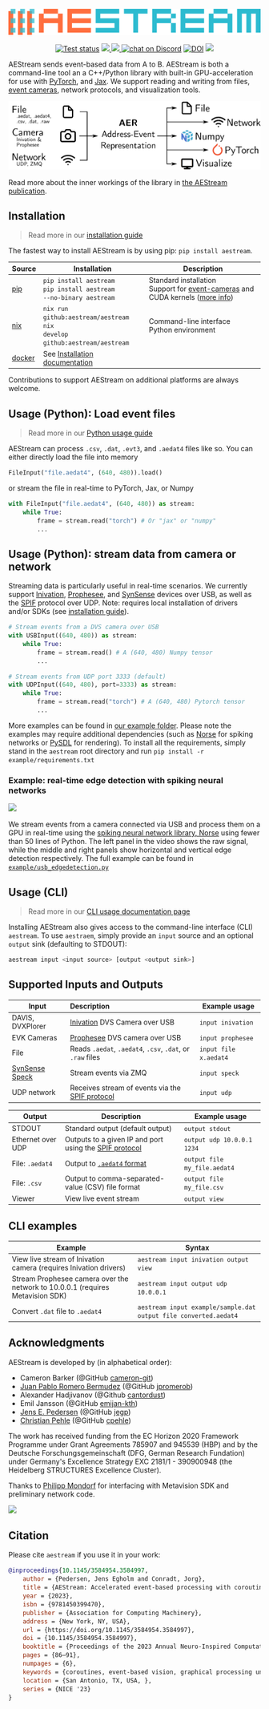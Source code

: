 
<a href="https://github.com/aestream/aestream"><img src="https://github.com/aestream/aestream/raw/main/logo.png" /></a>

<p align="center">
    <a href="https://github.com/aestream/aestream/actions">
        <img src="https://github.com/aestream/aestream/workflows/Build%20and%20test/badge.svg" alt="Test status"></a>
    <a href="https://pypi.org/project/aestream/" alt="PyPi">
        <img src="https://img.shields.io/pypi/dm/aestream" />
    </a>
    <a href="https://github.com/aestream/aestream/pulse" alt="Activity">
        <img src="https://img.shields.io/github/last-commit/aestream/aestream" />
    </a>
    <a href="https://discord.gg/7fGN359">
        <img src="https://img.shields.io/discord/723215296399147089"
            alt="chat on Discord"></a>
    <a href="https://doi.org/10.1145/3584954.3584997"><img src="https://zenodo.org/badge/DOI/10.1145/3584954.3584997.svg" alt="DOI"></a>
    <a href="https://open-neuromorphic.org/neuromorphic-computing/"><img src="https://img.shields.io/badge/Collaboration_Network-Open_Neuromorphic-blue"></a>
</p>

AEStream sends event-based data from A to B.
AEStream is both a command-line tool an a C++/Python library with built-in GPU-acceleration for use with [PyTorch](https://pytorch.org/), and [Jax](https://jax.readthedocs.io/en/latest/).
We support reading and writing from files, [event cameras](https://en.wikipedia.org/wiki/Event_camera), network protocols, and visualization tools.

<img src="https://github.com/aestream/aestream/raw/main/docs/aestream_flow.png" />

Read more about the inner workings of the library in [the AEStream publication](https://jegp.github.io/aestream-paper/).

## Installation

> Read more in our [installation guide](https://aestream.github.io/aestream/install.html)

The fastest way to install AEStream is by using pip: `pip install aestream`.

| **Source** | **Installation** | **Description** |
| -------------------- | --- | --- |
| [pip](https://pypi.org/) | <code>pip install aestream</code> <br/> <code>pip install aestream --no-binary aestream</code> | Standard installation <br/> Support for <a href="https://aestream.github.io/aestream/install.html#Event-camera-support">event-cameras</a> and CUDA kernels</a> ([more info](https://aestream.github.io/aestream/install.html#installing-with-cuda-support)) |
| [nix](https://nixos.org/) | <code>nix run github:aestream/aestream</code> <br/> <code>nix develop github:aestream/aestream</code> | Command-line interface <br/> Python environment |
| [docker](https://docker.com/) | See <a href="https://aestream.github.io/aestream/install.html">Installation documentation</a> |

Contributions to support AEStream on additional platforms are always welcome.

## Usage (Python): Load event files

> Read more in our [Python usage guide](https://aestream.github.io/aestream/python_usage.html)

AEStream can process `.csv`, `.dat`, `.evt3`, and `.aedat4` files like so.
You can either directly load the file into memory

```python
FileInput("file.aedat4", (640, 480)).load()
```

or stream the file in real-time to PyTorch, Jax, or Numpy

```python
with FileInput("file.aedat4", (640, 480)) as stream:
    while True:
        frame = stream.read("torch") # Or "jax" or "numpy"
        ...
```

## Usage (Python): stream data from camera or network
Streaming data is particularly useful in real-time scenarios.
We currently support [Inivation](https://inivation.com/), [Prophesee](https://github.com/prophesee-ai/openeb/), and [SynSense](https://www.synsense.ai/) devices over USB, as well as the [SPIF](https://github.com/SpiNNakerManchester/spif) protocol over UDP.
Note: requires local installation of drivers and/or SDKs (see [installation guide](https://aestream.github.io/aestream/install.html)).

```python
# Stream events from a DVS camera over USB
with USBInput((640, 480)) as stream:
    while True:
        frame = stream.read() # A (640, 480) Numpy tensor
        ...
```

```python
# Stream events from UDP port 3333 (default)
with UDPInput((640, 480), port=3333) as stream:
    while True:
        frame = stream.read("torch") # A (640, 480) Pytorch tensor
        ...
```

More examples can be found in [our example folder](https://github.com/aestream/aestream/tree/master/example).
Please note the examples may require additional dependencies (such as [Norse](https://github.com/norse/norse) for spiking networks or [PySDL](https://github.com/py-sdl/py-sdl2) for rendering). To install all the requirements, simply stand in the `aestream` root directory and run `pip install -r example/requirements.txt`

### Example: real-time edge detection with spiking neural networks

![](https://media.githubusercontent.com/media/aestream/aestream/main/example/usb_edgedetection.gif)

We stream events from a camera connected via USB and process them on a GPU in real-time using the [spiking neural network library, Norse](https://github.com/norse/norse) using fewer than 50 lines of Python.
The left panel in the video shows the raw signal, while the middle and right panels show horizontal and vertical edge detection respectively.
The full example can be found in [`example/usb_edgedetection.py`](https://github.com/aestream/aestream/blob/main/example/usb_edgedetection.py)

## Usage (CLI)
> Read more in our [CLI usage documentation page](https://aestream.github.io/aestream/install.html)

Installing AEStream also gives access to the command-line interface (CLI) `aestream`.
To use `aestraem`, simply provide an `input` source and an optional `output` sink (defaulting to STDOUT):

```bash
aestream input <input source> [output <output sink>]
```
## Supported Inputs and Outputs

| Input | Description | Example usage |
| --------- | :----------- | ----- |
| DAVIS, DVXPlorer | [Inivation](https://inivation.com/) DVS Camera over USB | `input inivation` |
| EVK Cameras      | [Prophesee](https://www.prophesee.ai/) DVS camera over USB  | `input prophesee` |
| File             | Reads `.aedat`, `.aedat4`, `.csv`, `.dat`, or `.raw` files | `input file x.aedat4` |
| [SynSense Speck](https://www.synsense.ai/products/speck-2/) | Stream events via ZMQ | `input speck` |
| UDP network | Receives stream of events via the [SPIF protocol](https://github.com/SpiNNakerManchester/spif/tree/master/spiffer) | `input udp`

| Output | Description | Example usage |
| --------- | ----------- | ----- |
| STDOUT    | Standard output (default output) | `output stdout`
| Ethernet over UDP | Outputs to a given IP and port using the [SPIF protocol](https://github.com/SpiNNakerManchester/spif)  | `output udp 10.0.0.1 1234` |
| File: `.aedat4`  | Output to [`.aedat4` format](https://gitlab.com/inivation/inivation-docs/blob/master/Software%20user%20guides/AEDAT_file_formats.md#aedat-40) | `output file my_file.aedat4` |
| File: `.csv`       | Output to comma-separated-value (CSV) file format | `output file my_file.csv` |
| Viewer | View live event stream | `output view`

## CLI examples

| Example | Syntax |
| ------------- | ------------------------------|
| View live stream of Inivation camera (requires Inivation drivers) | `aestream input inivation output view` |
| Stream Prophesee camera over the network to 10.0.0.1 (requires Metavision SDK) | `aestream input output udp 10.0.0.1` |
| Convert `.dat` file to `.aedat4` | `aestream input example/sample.dat output file converted.aedat4` |

## Acknowledgments

AEStream is developed by (in alphabetical order):

* Cameron Barker (@GitHub [cameron-git](https://github.com/cameron-git/))
* [Juan Pablo Romero Bermudez](https://www.kth.se/profile/jprb) (@GitHub [jpromerob](https://github.com/jpromerob/))
* Alexander Hadjivanov (@Github [cantordust](https://github.com/cantordust))
* Emil Jansson (@GitHub [emijan-kth](https://github.com/emijan-kth))
* [Jens E. Pedersen](https://www.kth.se/profile/jeped) (@GitHub [jegp](https://github.com/jegp/))
* [Christian Pehle](https://www.kip.uni-heidelberg.de/people/10110) (@GitHub [cpehle](https://github.com/cpehle/))

The work has received funding from the EC Horizon 2020 Framework Programme under Grant Agreements 785907 and 945539 (HBP) and by the Deutsche Forschungsgemeinschaft (DFG, German Research Fundation) under Germany's Excellence Strategy EXC 2181/1 - 390900948 (the Heidelberg STRUCTURES Excellence Cluster).

Thanks to [Philipp Mondorf](https://github.com/PMMon) for interfacing with Metavision SDK and preliminary network code.

<a href="https://github.com/aestream/aestream/graphs/contributors">
  <img src="https://contrib.rocks/image?repo=aestream/aestream" />
</a>


## Citation

Please cite `aestream` if you use it in your work:

```bibtex
@inproceedings{10.1145/3584954.3584997,
    author = {Pedersen, Jens Egholm and Conradt, Jorg},
    title = {AEStream: Accelerated event-based processing with coroutines},
    year = {2023},
    isbn = {9781450399470},
    publisher = {Association for Computing Machinery},
    address = {New York, NY, USA},
    url = {https://doi.org/10.1145/3584954.3584997},
    doi = {10.1145/3584954.3584997},
    booktitle = {Proceedings of the 2023 Annual Neuro-Inspired Computational Elements Conference},
    pages = {86–91},
    numpages = {6},
    keywords = {coroutines, event-based vision, graphical processing unit, neuromorphic computing},
    location = {San Antonio, TX, USA, },
    series = {NICE '23}
}


```
